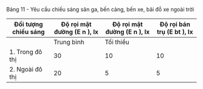 Bảng 11 - Yêu cầu chiếu sáng sân ga, bến cảng, bến xe, bãi đỗ xe ngoài trời

| Đối tượng chiếu sáng   | Độ rọi mặt đường (E n ), lx   | Độ rọi mặt đường (E n ), lx   | Độ rọi bán trụ (E bt ), lx   |
|------------------------|-------------------------------|-------------------------------|------------------------------|
|                        | Trung bình                    | Tối thiểu                     |                              |
| 1. Trong đô thị        | 30                            | 10                            | 10                           |
| 2. Ngoài đô thị        | 20                            | 5                             | 5                            |